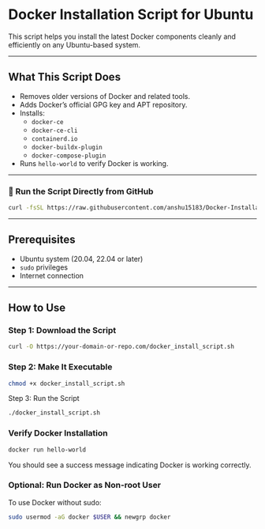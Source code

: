 # Docker Installation Script for Ubuntu

This script helps you install the latest Docker components cleanly and efficiently on any Ubuntu-based system.

---

## What This Script Does

- Removes older versions of Docker and related tools.
- Adds Docker’s official GPG key and APT repository.
- Installs:
  - `docker-ce`
  - `docker-ce-cli`
  - `containerd.io`
  - `docker-buildx-plugin`
  - `docker-compose-plugin`
- Runs `hello-world` to verify Docker is working.

---

### 🔁 Run the Script Directly from GitHub

```bash
curl -fsSL https://raw.githubusercontent.com/anshu15183/Docker-Installation-script/refs/heads/main/docker_install_script.sh | bash
```

---

## Prerequisites

- Ubuntu system (20.04, 22.04 or later)
- `sudo` privileges
- Internet connection

---

## How to Use

### Step 1: Download the Script

```bash
curl -O https://your-domain-or-repo.com/docker_install_script.sh
```

### Step 2: Make It Executable

```bash
chmod +x docker_install_script.sh
```

Step 3: Run the Script

```bash
./docker_install_script.sh
```

### Verify Docker Installation

```bash
docker run hello-world
```
You should see a success message indicating Docker is working correctly.

### Optional: Run Docker as Non-root User
To use Docker without sudo:

```bash
sudo usermod -aG docker $USER && newgrp docker
```

